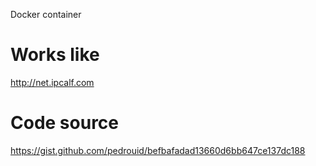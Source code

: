 Docker container 

# Works like 

http://net.ipcalf.com

# Code source

https://gist.github.com/pedrouid/befbafadad13660d6bb647ce137dc188


